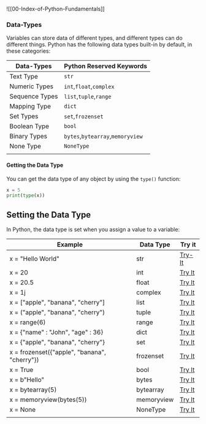 ![[00-Index-of-Python-Fundamentals]]

### Data-Types
Variables can store data of different types, and different types can do different things.
Python has the following data types built-in by default, in these categories:

| Data-Types     | Python Reserved Keywords         |
| -------------- | -------------------------------- |
| Text Type      | `str`                            |
| Numeric Types  | `int`,`float`,`complex`          |
| Sequence Types | `list`,`tuple`,`range`           |
| Mapping Type   | `dict`                           |
| Set Types      | `set`,`frozenset`                |
| Boolean Type   | `bool`                           |
| Binary Types   | `bytes`,`bytearray`,`memoryview` |
| None Type      | `NoneType`                       |
|                |                                  |

#### Getting the Data Type
You can get the data type of any object by using the `type()` function:

```python
x = 5  
print(type(x))
```
## Setting the Data Type

In Python, the data type is set when you assign a value to a variable:

| Example                                      | Data Type  | Try it                                                                          |
| -------------------------------------------- | ---------- | ------------------------------------------------------------------------------- |
| x = "Hello World"                            | str        | [Try-It](https://www.w3schools.com/python/trypython.asp?filename=demo_type_str) |
| x = 20                                       | int        | [Try It](https://www.w3schools.com/python/trypython.asp?filename=demo_type_int) |
| x = 20.5                                     | float      | [Try It]()                                                                      |
| x = 1j                                       | complex    | [Try It]()                                                                      |
| x = ["apple", "banana", "cherry"]            | list       | [Try It]()                                                                      |
| x = ("apple", "banana", "cherry")            | tuple      | [Try It]()                                                                      |
| x = range(6)                                 | range      | [Try It]()                                                                      |
| x = {"name" : "John", "age" : 36}            | dict       | [Try It]()                                                                      |
| x = {"apple", "banana", "cherry"}            | set        | [Try It]()                                                                      |
| x = frozenset({"apple", "banana", "cherry"}) | frozenset  | [Try It]()                                                                      |
| x = True                                     | bool       | [Try It]()                                                                      |
| x = b"Hello"                                 | bytes      | [Try It]()                                                                      |
| x = bytearray(5)                             | bytearray  | [Try It]()                                                                      |
| x = memoryview(bytes(5))                     | memoryview | [Try It]()                                                                      |
| x = None                                     | NoneType   | [Try It]()                                                                      |
|                                              |            |                                                                                 |
